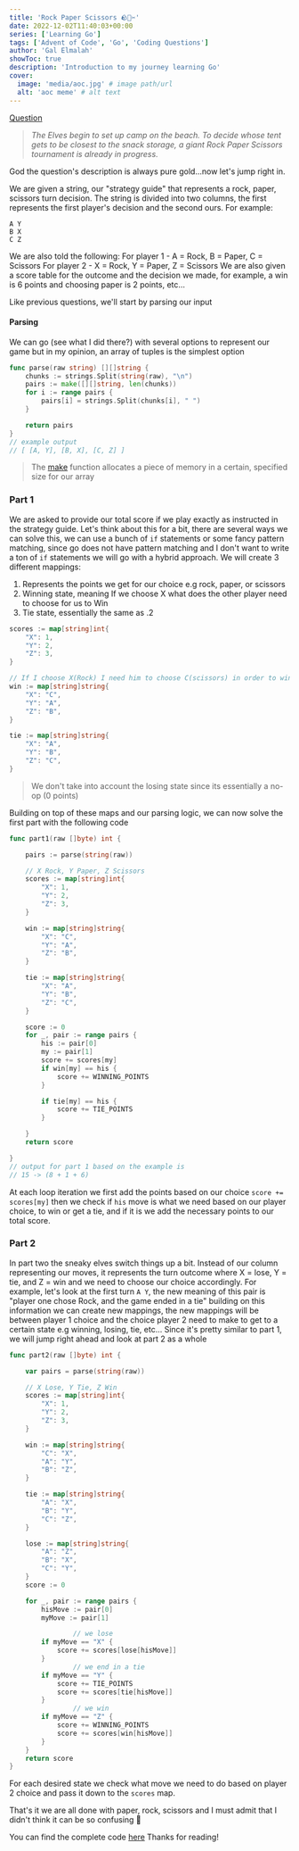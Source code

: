 ```yaml
---
title: 'Rock Paper Scissors 🪨🧻✂'
date: 2022-12-02T11:40:03+00:00
series: ['Learning Go']
tags: ['Advent of Code', 'Go', 'Coding Questions']
author: 'Gal Elmalah'
showToc: true
description: 'Introduction to my journey learning Go'
cover:
  image: 'media/aoc.jpg' # image path/url
  alt: 'aoc meme' # alt text
---
```


[Question](https://adventofcode.com/2022/day/2)

> _The Elves begin to set up camp on the beach. To decide whose tent gets to be closest to the snack storage, a giant Rock Paper Scissors tournament is already in progress._

God the question's description is always pure gold...now let's jump right in.

We are given a string, our "strategy guide" that represents a rock, paper, scissors turn decision.
The string is divided into two columns, the first represents the first player's decision and the second ours.
For example:

```
A Y
B X
C Z
```

We are also told the following:
For player 1 - A = Rock, B = Paper, C = Scissors
For player 2 - X = Rock, Y = Paper, Z = Scissors
We are also given a score table for the outcome and the decision we made, for example, a win is 6 points and choosing paper is 2 points, etc...

Like previous questions, we'll start by parsing our input

#### Parsing

We can go (see what I did there?) with several options to represent our game but in my opinion, an array of tuples is the simplest option

```go
func parse(raw string) [][]string {
	chunks := strings.Split(string(raw), "\n")
	pairs := make([][]string, len(chunks))
	for i := range pairs {
		pairs[i] = strings.Split(chunks[i], " ")
	}

	return pairs
}
// example output
// [ [A, Y], [B, X], [C, Z] ]
```

> The [make](https://go.dev/tour/moretypes/13) function allocates a piece of memory in a certain, specified size for our array

### Part 1

We are asked to provide our total score if we play exactly as instructed in the strategy guide.
Let's think about this for a bit, there are several ways we can solve this, we can use a bunch of `if` statements or some fancy pattern matching, since go does not have pattern matching and I don't want to write a ton of `if` statements we will go with a hybrid approach.
We will create 3 different mappings:

1. Represents the points we get for our choice e.g rock, paper, or scissors
2. Winning state, meaning If we choose X what does the other player need to choose for us to Win
3. Tie state, essentially the same as .2

```go
scores := map[string]int{
	"X": 1,
	"Y": 2,
	"Z": 3,
}

// If I choose X(Rock) I need him to choose C(scissors) in order to win
win := map[string]string{
	"X": "C",
	"Y": "A",
	"Z": "B",
}

tie := map[string]string{
	"X": "A",
	"Y": "B",
	"Z": "C",
}
```

> We don't take into account the losing state since its essentially a no-op (0 points)

Building on top of these maps and our parsing logic, we can now solve the first part with the following code

```go
func part1(raw []byte) int {

	pairs := parse(string(raw))

	// X Rock, Y Paper, Z Scissors
	scores := map[string]int{
		"X": 1,
		"Y": 2,
		"Z": 3,
	}

	win := map[string]string{
		"X": "C",
		"Y": "A",
		"Z": "B",
	}

	tie := map[string]string{
		"X": "A",
		"Y": "B",
		"Z": "C",
	}

	score := 0
	for _, pair := range pairs {
		his := pair[0]
		my := pair[1]
		score += scores[my]
		if win[my] == his {
			score += WINNING_POINTS
		}

		if tie[my] == his {
			score += TIE_POINTS
		}

	}
	return score

}
// output for part 1 based on the example is
// 15 -> (8 + 1 + 6)
```

At each loop iteration we first add the points based on our choice `score += scores[my]` then we check if `his` move is what we need based on our player choice, to win or get a tie, and if it is we add the necessary points to our total score.

### Part 2

In part two the sneaky elves switch things up a bit.
Instead of our column representing our moves, it represents the turn outcome where X = lose, Y = tie, and Z = win and we need to choose our choice accordingly.
For example, let's look at the first turn `A Y`, the new meaning of this pair is "player one chose Rock, and the game ended in a tie" building on this information we can create new mappings, the new mappings will be between player 1 choice and the choice player 2 need to make to get to a certain state e.g winning, losing, tie, etc...
Since it's pretty similar to part 1, we will jump right ahead and look at part 2 as a whole

```go
func part2(raw []byte) int {

	var pairs = parse(string(raw))

	// X Lose, Y Tie, Z Win
	scores := map[string]int{
		"X": 1,
		"Y": 2,
		"Z": 3,
	}

	win := map[string]string{
		"C": "X",
		"A": "Y",
		"B": "Z",
	}

	tie := map[string]string{
		"A": "X",
		"B": "Y",
		"C": "Z",
	}

	lose := map[string]string{
		"A": "Z",
		"B": "X",
		"C": "Y",
	}
	score := 0

	for _, pair := range pairs {
		hisMove := pair[0]
		myMove := pair[1]

                // we lose
		if myMove == "X" {
			score += scores[lose[hisMove]]
		}
                // we end in a tie
		if myMove == "Y" {
			score += TIE_POINTS
			score += scores[tie[hisMove]]
		}
                // we win
		if myMove == "Z" {
			score += WINNING_POINTS
			score += scores[win[hisMove]]
		}
	}
	return score
}
```

For each desired state we check what move we need to do based on player 2 choice and pass it down to the `scores` map.

That's it we are all done with paper, rock, scissors and I must admit that I didn't think it can be so confusing 🤣

You can find the complete code [here](https://gist.github.com/galElmalah/a6b80b9bc9d3c6e00f79ceea2aca5773)
Thanks for reading!
